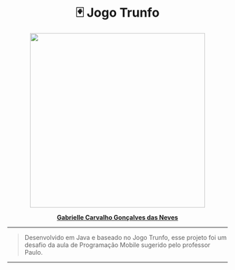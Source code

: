 <div align=center>
    <h1>🃏 Jogo Trunfo</h1>
</div>

<div align=center>
    <img src="https://refactoring.guru/images/patterns/content/singleton/singleton-comic-1-en.png" width=400>
</div>

<div align='center'>
    <strong>
        <p><a href='https://github.com/GabrielleCGNeves'>Gabrielle Carvalho Gonçalves das Neves</a></p>
    </strong>
</div>

---
> Desenvolvido em Java e baseado no Jogo Trunfo, esse projeto foi um desafio da aula de Programação Mobile sugerido pelo professor Paulo.
---
